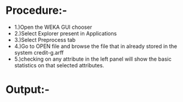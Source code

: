 # Procedure:-
 - 1.)Open the WEKA GUI chooser
 - 2.)Select Explorer present in Applications
 - 3.)Select Preprocess tab
 - 4.)Go to OPEN file and browse the file that in already stored in the system credit-g.arff
 - 5.)checking on any attribute in the left panel will show the basic statistics on that selected attributes.
# Output:-
```

```
